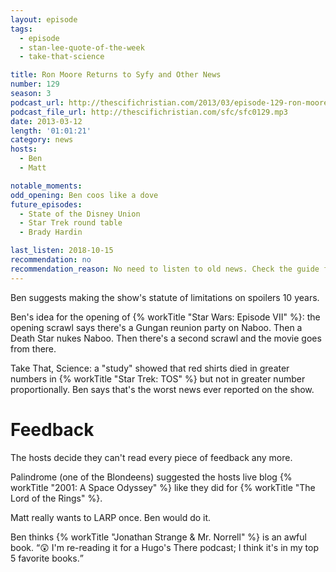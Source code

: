 ```yaml
---
layout: episode
tags:
  - episode
  - stan-lee-quote-of-the-week
  - take-that-science

title: Ron Moore Returns to Syfy and Other News
number: 129
season: 3
podcast_url: http://thescifichristian.com/2013/03/episode-129-ron-moore-returns-to-syfy-and-other-news/
podcast_file_url: http://thescifichristian.com/sfc/sfc0129.mp3
date: 2013-03-12
length: '01:01:21'
category: news
hosts:
  - Ben
  - Matt

notable_moments:
odd_opening: Ben coos like a dove
future_episodes:
  - State of the Disney Union
  - Star Trek round table
  - Brady Hardin

last_listen: 2018-10-15
recommendation: no
recommendation_reason: No need to listen to old news. Check the guide for what's interesting in hindsight.
---
```

Ben suggests making the show's statute of limitations on spoilers 10 years.

Ben's idea for the opening of {% workTitle "Star Wars: Episode VII" %}: the opening scrawl says there's a Gungan reunion party on Naboo. Then a Death Star nukes Naboo. Then there's a second scrawl and the movie goes from there.

Take That, Science: a "study" showed that red shirts died in greater numbers in {% workTitle "Star Trek: TOS" %} but not in greater number proportionally. Ben says that's the worst news ever reported on the show.



# Feedback
The hosts decide they can't read every piece of feedback any more.

Palindrome (one of the Blondeens) suggested the hosts live blog {% workTitle "2001: A Space Odyssey" %} like they did for {% workTitle "The Lord of the Rings" %}.

Matt really wants to LARP once. Ben would do it.

Ben thinks {% workTitle "Jonathan Strange & Mr. Norrell" %} is an awful book. <q class="archivist inline">😲 I'm re-reading it for a Hugo's There podcast; I think it's in my top 5 favorite books.</q>